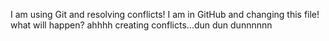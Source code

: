 I am using Git and resolving conflicts!
I am in GitHub and changing this file!
what will happen? ahhhh creating conflicts...dun dun dunnnnnn